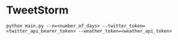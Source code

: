 # TweetStorm

    python main.py --n=<number_of_days> --twitter_token=<twitter_api_bearer_token> --weather_token=<weather_api_token>